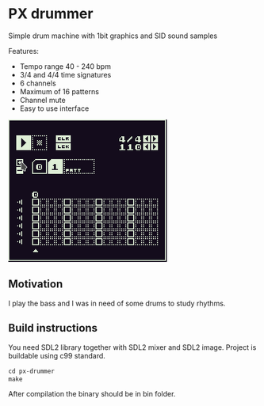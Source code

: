 # PX drummer
Simple drum machine with 1bit graphics and SID sound samples

Features:

 * Tempo range 40 - 240 bpm
 * 3/4 and 4/4 time signatures
 * 6 channels
 * Maximum of 16 patterns
 * Channel mute
 * Easy to use interface

![Example of use](doc/usage.gif)

## Motivation
I play the bass and I was in need of some drums to study rhythms.

## Build instructions
You need SDL2 library together with SDL2 mixer and SDL2 image. Project is buildable using c99 standard.

```
cd px-drummer
make
```

After compilation the binary should be in bin folder.
